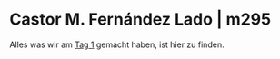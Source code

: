 # Castor M. Fernández Lado | m295
Alles was wir am [Tag 1](./Tag1/) gemacht haben, ist hier zu finden.